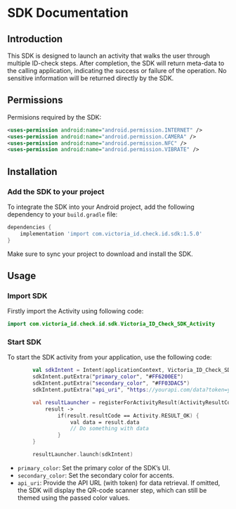 # SDK Documentation

## Introduction
This SDK is designed to launch an activity that walks the user through multiple ID-check steps. After completion, the SDK will return meta-data to the calling application, indicating the success or failure of the operation. No sensitive information will be returned directly by the SDK.

## Permissions
Permisions required by the SDK:
```xml
<uses-permission android:name="android.permission.INTERNET" />
<uses-permission android:name="android.permission.CAMERA" />
<uses-permission android:name="android.permission.NFC" />
<uses-permission android:name="android.permission.VIBRATE" />
```

## Installation
### Add the SDK to your project
To integrate the SDK into your Android project, add the following dependency to your `build.gradle` file:

```gradle
dependencies {
    implementation 'import com.victoria_id.check.id.sdk:1.5.0'
}
```
Make sure to sync your project to download and install the SDK.

## Usage
### Import SDK
Firstly import the Activity using following code:
```kotlin
import com.victoria_id.check.id.sdk.Victoria_ID_Check_SDK_Activity
```
### Start SDK
To start the SDK activity from your application, use the following code:
```kotlin
        val sdkIntent = Intent(applicationContext, Victoria_ID_Check_SDK_Activity::class.java)
        sdkIntent.putExtra("primary_color", "#FF6200EE")
        sdkIntent.putExtra("secondary_color", "#FF03DAC5")
        sdkIntent.putExtra("api_uri", "https://yourapi.com/data?token=your_token")

        val resultLauncher = registerForActivityResult(ActivityResultContracts.StartActivityForResult()) {
            result ->
                if(result.resultCode == Activity.RESULT_OK) {
                    val data = result.data
                    // Do something with data
                }
        }

        resultLauncher.launch(sdkIntent)
```
- `primary_color`: Set the primary color of the SDK’s UI.
- `secondary_color`: Set the secondary color for accents.
- `api_uri`: Provide the API URL (with token) for data retrieval. If omitted, the SDK will display the QR-code scanner step, which can still be themed using the passed color values.
